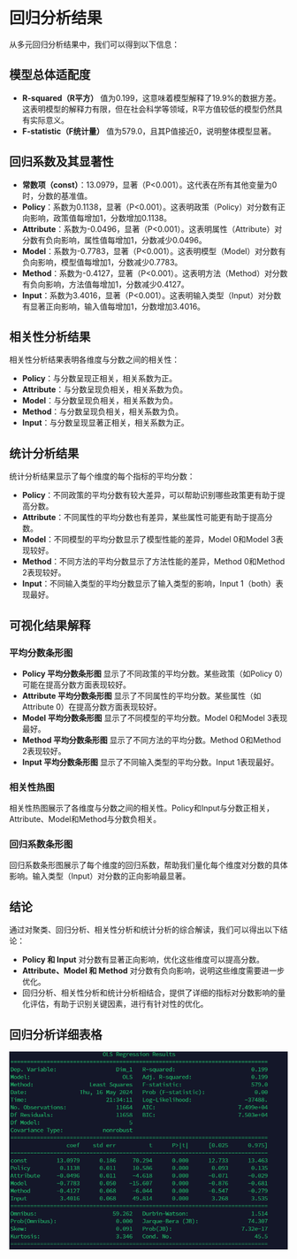 # 回归分析结果

从多元回归分析结果中，我们可以得到以下信息：

## 模型总体适配度

- **R-squared（R平方）** 值为0.199，这意味着模型解释了19.9%的数据方差。这表明模型的解释力有限，但在社会科学等领域，R平方值较低的模型仍然具有实际意义。
- **F-statistic（F统计量）** 值为579.0，且其P值接近0，说明整体模型显著。

## 回归系数及其显著性

- **常数项（const）**：13.0979，显著（P<0.001）。这代表在所有其他变量为0时，分数的基准值。
- **Policy**：系数为0.1138，显著（P<0.001）。这表明政策（Policy）对分数有正向影响，政策值每增加1，分数增加0.1138。
- **Attribute**：系数为-0.0496，显著（P<0.001）。这表明属性（Attribute）对分数有负向影响，属性值每增加1，分数减少0.0496。
- **Model**：系数为-0.7783，显著（P<0.001）。这表明模型（Model）对分数有负向影响，模型值每增加1，分数减少0.7783。
- **Method**：系数为-0.4127，显著（P<0.001）。这表明方法（Method）对分数有负向影响，方法值每增加1，分数减少0.4127。
- **Input**：系数为3.4016，显著（P<0.001）。这表明输入类型（Input）对分数有显著正向影响，输入值每增加1，分数增加3.4016。

## 相关性分析结果

相关性分析结果表明各维度与分数之间的相关性：

- **Policy**：与分数呈现正相关，相关系数为正。
- **Attribute**：与分数呈现负相关，相关系数为负。
- **Model**：与分数呈现负相关，相关系数为负。
- **Method**：与分数呈现负相关，相关系数为负。
- **Input**：与分数呈现显著正相关，相关系数为正。

## 统计分析结果

统计分析结果显示了每个维度的每个指标的平均分数：

- **Policy**：不同政策的平均分数有较大差异，可以帮助识别哪些政策更有助于提高分数。
- **Attribute**：不同属性的平均分数也有差异，某些属性可能更有助于提高分数。
- **Model**：不同模型的平均分数显示了模型性能的差异，Model 0和Model 3表现较好。
- **Method**：不同方法的平均分数显示了方法性能的差异，Method 0和Method 2表现较好。
- **Input**：不同输入类型的平均分数显示了输入类型的影响，Input 1（both）表现最好。

## 可视化结果解释

### 平均分数条形图

- **Policy 平均分数条形图** 显示了不同政策的平均分数。某些政策（如Policy 0）可能在提高分数方面表现较好。
- **Attribute 平均分数条形图** 显示了不同属性的平均分数。某些属性（如Attribute 0）在提高分数方面表现较好。
- **Model 平均分数条形图** 显示了不同模型的平均分数。Model 0和Model 3表现最好。
- **Method 平均分数条形图** 显示了不同方法的平均分数。Method 0和Method 2表现较好。
- **Input 平均分数条形图** 显示了不同输入类型的平均分数。Input 1表现最好。

### 相关性热图

相关性热图展示了各维度与分数之间的相关性。Policy和Input与分数正相关，Attribute、Model和Method与分数负相关。

### 回归系数条形图

回归系数条形图展示了每个维度的回归系数，帮助我们量化每个维度对分数的具体影响。输入类型（Input）对分数的正向影响最显著。

## 结论

通过对聚类、回归分析、相关性分析和统计分析的综合解读，我们可以得出以下结论：

- **Policy 和 Input** 对分数有显著正向影响，优化这些维度可以提高分数。
- **Attribute、Model 和 Method** 对分数有负向影响，说明这些维度需要进一步优化。
- 回归分析、相关性分析和统计分析相结合，提供了详细的指标对分数影响的量化评估，有助于识别关键因素，进行有针对性的优化。

## 回归分析详细表格

![alt text](image.png)